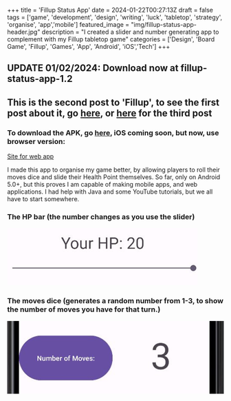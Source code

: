 +++
title = 'Fillup Status App'
date = 2024-01-22T00:27:13Z
draft = false
tags = ['game', 'development', 'design', 'writing', 'luck', 'tabletop', 'strategy', 'organise', 'app','mobile']
featured_image = "img/fillup-status-app-header.jpg"
description = "I created a slider and number generating app to complement with my Fillup tabletop game"
categories = ['Design', 'Board Game', 'Fillup', 'Games', 'App', 'Android', 'iOS','Tech']
+++
## UPDATE 01/02/2024: Download now at fillup-status-app-1.2
## This is the second post to 'Fillup', to see the first post about it, go [here](/posts/fillup), or [here](/posts/fillup-status-app-1.1) for the third post

### To download the APK, go [here](/posts/fillup-status-app-1.2), iOS coming soon, but now, use browser version:
[Site for web app](/posts/fillup-status-site)

I made this app to organise my game better, by allowing players to roll their moves dice and slide their Health Point themselves.
So far, only on Android 5.0+, but this proves I am capable of making mobile apps, and web applications.
I had help with Java and some YouTube tutorials, but we all have to start somewhere.

### The HP bar (the number changes as you use the slider)
![hpbar](/img/hpbar.jpg)

### The moves dice (generates a random number from 1-3, to show the number of moves you have for that turn.)
![hpbar](/img/movesapp.jpg)
